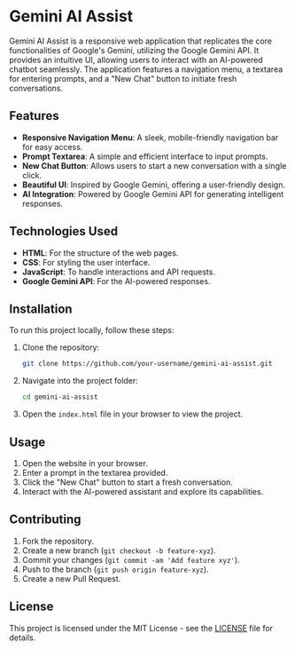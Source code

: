 # Gemini AI Assist

Gemini AI Assist is a responsive web application that replicates the core functionalities of Google's Gemini, utilizing the Google Gemini API. It provides an intuitive UI, allowing users to interact with an AI-powered chatbot seamlessly. The application features a navigation menu, a textarea for entering prompts, and a "New Chat" button to initiate fresh conversations.

## Features
- **Responsive Navigation Menu**: A sleek, mobile-friendly navigation bar for easy access.
- **Prompt Textarea**: A simple and efficient interface to input prompts.
- **New Chat Button**: Allows users to start a new conversation with a single click.
- **Beautiful UI**: Inspired by Google Gemini, offering a user-friendly design.
- **AI Integration**: Powered by Google Gemini API for generating intelligent responses.

## Technologies Used
- **HTML**: For the structure of the web pages.
- **CSS**: For styling the user interface.
- **JavaScript**: To handle interactions and API requests.
- **Google Gemini API**: For the AI-powered responses.

## Installation

To run this project locally, follow these steps:

1. Clone the repository:

    ```bash
    git clone https://github.com/your-username/gemini-ai-assist.git
    ```

2. Navigate into the project folder:

    ```bash
    cd gemini-ai-assist
    ```

3. Open the `index.html` file in your browser to view the project.

## Usage

1. Open the website in your browser.
2. Enter a prompt in the textarea provided.
3. Click the "New Chat" button to start a fresh conversation.
4. Interact with the AI-powered assistant and explore its capabilities.

## Contributing

1. Fork the repository.
2. Create a new branch (`git checkout -b feature-xyz`).
3. Commit your changes (`git commit -am 'Add feature xyz'`).
4. Push to the branch (`git push origin feature-xyz`).
5. Create a new Pull Request.

## License

This project is licensed under the MIT License - see the [LICENSE](LICENSE) file for details.
